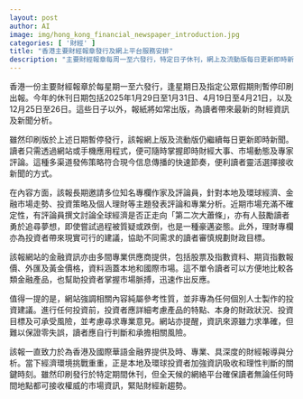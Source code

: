 ```yaml
---
layout: post
author: AI
image: img/hong_kong_financial_newspaper_introduction.jpg
categories: [ '財經' ]
title: "香港主要財經報章發行及網上平台服務安排"
description: "主要財經報章每周一至六發行，特定日子休刊，網上及流動版每日更新即時新聞及專業分析，涵蓋市場動態、投資理財及多元金融資訊，助讀者掌握財經新趨勢。"
---
```

香港一份主要財經報章於每星期一至六發行，逢星期日及指定公眾假期則暫停印刷出報。今年的休刊日期包括2025年1月29日至1月31日、4月19日至4月21日，以及12月25日至26日。這些日子以外，報紙將如常出版，為讀者帶來最新的財經資訊及新聞分析。

雖然印刷版於上述日期暫停發行，該報網上版及流動版仍繼續每日更新即時新聞。讀者只需透過網站或手機應用程式，便可隨時掌握即時財經大事、市場動態及專家評論。這種多渠道發佈策略符合現今信息傳播的快速節奏，便利讀者靈活選擇接收新聞的方式。

在內容方面，該報長期邀請多位知名專欄作家及評論員，針對本地及環球經濟、金融市場走勢、投資策略及個人理財等主題發表評論和專業分析。近期市場充滿不確定性，有評論員撰文討論全球經濟是否正走向「第二次大蕭條」，亦有人鼓勵讀者勇於追尋夢想，即使嘗試過程被質疑或跌倒，也是一種豪邁姿態。此外，理財專欄亦為投資者帶來現實可行的建議，協助不同需求的讀者審慎規劃財政目標。

該報網站的金融資訊亦由多間專業供應商提供，包括股票及指數資料、期貨指數報價、外匯及黃金價格，資料涵蓋本地和國際市場。這不單令讀者可以方便地比較各類金融產品，也幫助投資者掌握市場脈搏，迅速作出反應。

值得一提的是，網站強調相關內容純屬參考性質，並非專為任何個別人士製作的投資建議。進行任何投資前，投資者應詳細考慮產品的特點、本身的財政狀況、投資目標及可承受風險，並考慮尋求專業意見。網站亦提醒，資訊來源雖力求準確，但難以保證零失誤，讀者應自行判斷和承擔相關風險。

該報一直致力於為香港及國際華語金融界提供及時、專業、具深度的財經報導與分析。當下經濟環境挑戰重重，正是本地及環球投資者加強資訊吸收和理性判斷的關鍵時刻。雖然印刷發行於特定期間休刊，但全天候的網絡平台確保讀者無論任何時間地點都可接收權威的市場資訊，緊貼財經新趨勢。
